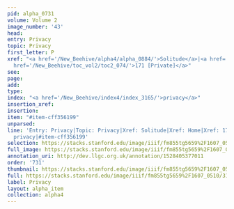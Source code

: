 ```yaml
---
pid: alpha_0731
volume: Volume 2
image_number: '43'
head: 
entry: Privacy
topic: Privacy
first_letter: P
xref: "<a href='/New_Beehive/alpha4/alpha_0884/'>Solitude</a>|<a href='/New_Beehive/alpha2/alpha_0424/'>Home</a>|<a
  href='/New_Beehive/toc_vol2/toc2_074/'>171 [Private]</a>"
see: 
page: 
add: 
type: 
index: "<a href='/New_Beehive/index4/index_3165/'>privacy</a>"
insertion_xref: 
insertion: 
item: "#item-cff356199"
unparsed: 
line: 'Entry: Privacy|Topic: Privacy|Xref: Solitude|Xref: Home|Xref: 171 [Private]|Index:
  privacy|#item-cff356199'
selection: https://stacks.stanford.edu/image/iiif/fm855tg5659%2F1607_0510/314,621,3052,369/full/0/default.jpg
full_image: https://stacks.stanford.edu/image/iiif/fm855tg5659%2F1607_0510/full/full/0/default.jpg
annotation_uri: http://dev.llgc.org.uk/annotation/1528405377011
order: '731'
thumbnail: https://stacks.stanford.edu/image/iiif/fm855tg5659%2F1607_0510/314,621,600,180/250,/0/default.jpg
full: https://stacks.stanford.edu/image/iiif/fm855tg5659%2F1607_0510/314,621,3052,369/full/0/default.jpg
label: Privacy
layout: alpha_item
collection: alpha4
---
```

